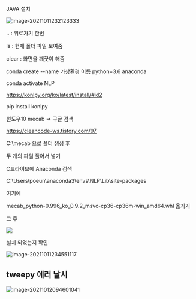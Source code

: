 JAVA 설치 



![image-20211011232123333](C:\Users\poeun\AppData\Roaming\Typora\typora-user-images\image-20211011232123333.png)



..  : 위로가기 한번 

ls : 현재 폴더 파일 보여줌 

clear : 화면을 깨끗이 해줌

conda create --name 가상환경 이름 python=3.6 anaconda



conda activate NLP



https://konlpy.org/ko/latest/install/#id2



pip install konlpy



윈도우10 mecab => 구글 검색 

https://cleancode-ws.tistory.com/97



C:\mecab 으로 폴더 생성 후

두 개의 파일 풀어서 넣기





C드라이브에 Anaconda 검색



C:\Users\poeun\anaconda3\envs\NLP\Lib\site-packages 

여기에 

mecab_python-0.996_ko_0.9.2_msvc-cp36-cp36m-win_amd64.whl 옮기기



그 후 

![](C:\Users\poeun\AppData\Roaming\Typora\typora-user-images\image-20211011234254776.png)



설치 되었는지 확인

![image-20211011234551117](C:\Users\poeun\AppData\Roaming\Typora\typora-user-images\image-20211011234551117.png)







## tweepy 에러 날시 

![image-20211012094601041](C:\Users\poeun\AppData\Roaming\Typora\typora-user-images\image-20211012094601041.png)

